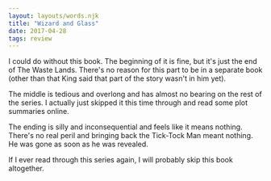```yaml
---
layout: layouts/words.njk
title: "Wizard and Glass"
date: 2017-04-28
tags: review
---
```


I could do without this book. The beginning of it is fine, but it's just the end of The Waste Lands. There's no reason for this part to be in a separate book (other than that King said that part of the story wasn't in him yet).

The middle is tedious and overlong and has almost no bearing on the rest of the series. I actually just skipped it this time through and read some plot summaries online.

The ending is silly and inconsequential and feels like it means nothing. There's no real peril and bringing back the Tick-Tock Man meant nothing. He was gone as soon as he was revealed.

If I ever read through this series again, I will probably skip this book altogether.
